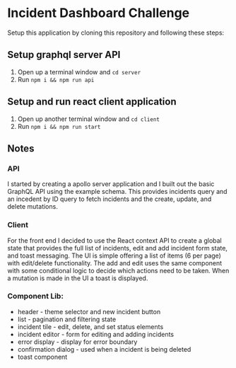 # Incident Dashboard Challenge

Setup this application by cloning this repository and following these steps:

## Setup graphql server API
1. Open up a terminal window and `cd server`
2. Run `npm i && npm run api`

## Setup and run react client application
1. Open up another terminal window and `cd client`
2. Run `npm i && npm run start`

## Notes

### API
I started by creating a apollo server application and I built out the basic GraphQL API using the example schema. This provides incidents query and an incedent by ID query to fetch incidents and the create, update, and delete mutations.

### Client

For the front end I decided to use the React context API to create a global state that provides the full list of incidents, edit and add incident form state, and toast messaging. The UI is simple offering a list of items (6 per page) with edit/delete functionality. The add and edit uses the same component with some conditional logic to decide which actions need to be taken. When a mutation is made in the UI a toast is displayed.

### Component Lib:
* header - theme selector and new incident button
* list - pagination and filtering state
* incident tile - edit, delete, and set status elements
* incident editor - form for editing and adding incidents
* error display - display for error boundary
* confirmation dialog - used when a incident is being deleted
* toast component
